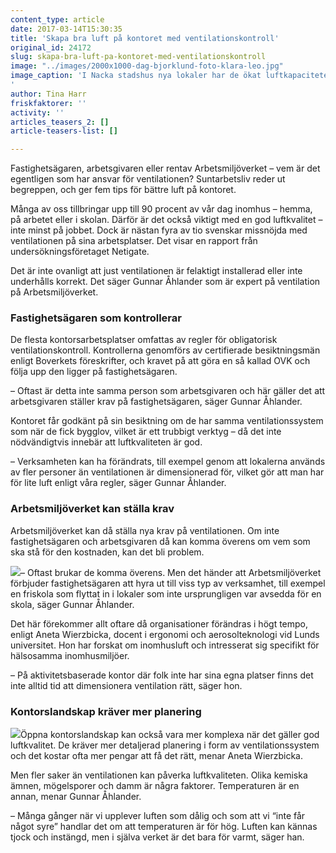 ```yaml
---
content_type: article
date: 2017-03-14T15:30:35
title: 'Skapa bra luft på kontoret med ventilationskontroll'
original_id: 24172
slug: skapa-bra-luft-pa-kontoret-med-ventilationskontroll
image: "../images/2000x1000-dag-bjorklund-foto-klara-leo.jpg"
image_caption: 'I Nacka stadshus nya lokaler har de ökat luftkapaciteten och tänkt över sin möblering. – Numera klagar ingen, säger Dag Björklund, trafik- och fastighetsdirektör som har varit med i planeringen.
'
author: Tina Harr
friskfaktorer: ''
activity: ''
articles_teasers_2: []
article-teasers-list: []

---
```


Fastighetsägaren, arbetsgivaren eller rentav Arbetsmiljöverket – vem är det egentligen som har ansvar för ventilationen? Suntarbetsliv reder ut begreppen, och ger fem tips för bättre luft på kontoret.

Många av oss tillbringar upp till 90 procent av vår dag inomhus – hemma, på arbetet eller i skolan. Därför är det också viktigt med en god luftkvalitet – inte minst på jobbet. Dock är nästan fyra av tio svenskar missnöjda med ventilationen på sina arbetsplatser. Det visar en rapport från undersökningsföretaget Netigate.

Det är inte ovanligt att just ventilationen är felaktigt installerad eller inte underhålls korrekt. Det säger Gunnar Åhlander som är expert på ventilation på Arbetsmiljöverket.

### Fastighetsägaren som kontrollerar

De flesta kontorsarbetsplatser omfattas av regler för obligatorisk ventilationskontroll. Kontrollerna genomförs av certifierade besiktningsmän enligt Boverkets föreskrifter, och kravet på att göra en så kallad OVK och följa upp den ligger på fastighetsägaren.

– Oftast är detta inte samma person som arbetsgivaren och här gäller det att arbetsgivaren ställer krav på fastighetsägaren, säger Gunnar Åhlander.

Kontoret får godkänt på sin besiktning om de har samma ventilationssystem som när de fick bygglov, vilket är ett trubbigt verktyg – då det inte nödvändigtvis innebär att luftkvaliteten är god.

– Verksamheten kan ha förändrats, till exempel genom att lokalerna används av fler personer än ventilationen är dimensionerad för, vilket gör att man har för lite luft enligt våra regler, säger Gunnar Åhlander.

### Arbetsmiljöverket kan ställa krav

Arbetsmiljöverket kan då ställa nya krav på ventilationen. Om inte fastighetsägaren och arbetsgivaren då kan komma överens om vem som ska stå för den kostnaden, kan det bli problem.

[![](https://www.suntarbetsliv.se/wp-content/uploads/2017/03/200x240-gunnar-ahlander.jpg)](https://www.suntarbetsliv.se/wp-content/uploads/2017/03/200x240-gunnar-ahlander.jpg)– Oftast brukar de komma överens. Men det händer att Arbetsmiljöverket förbjuder fastighetsägaren att hyra ut till viss typ av verksamhet, till exempel en friskola som flyttat in i lokaler som inte ursprungligen var avsedda för en skola, säger Gunnar Åhlander.

Det här förekommer allt oftare då organisationer förändras i högt tempo, enligt Aneta Wierzbicka, docent i ergonomi och aerosolteknologi vid Lunds universitet. Hon har forskat om inomhusluft och intresserat sig specifikt för hälsosamma inomhusmiljöer.

– På aktivitetsbaserade kontor där folk inte har sina egna platser finns det inte alltid tid att dimensionera ventilation rätt, säger hon.

### Kontorslandskap kräver mer planering

[![](https://www.suntarbetsliv.se/wp-content/uploads/2017/03/200x240-aneta-wierzbicka.jpg)](https://www.suntarbetsliv.se/wp-content/uploads/2017/03/200x240-aneta-wierzbicka.jpg)Öppna kontorslandskap kan också vara mer komplexa när det gäller god luftkvalitet. De kräver mer detaljerad planering i form av ventilationssystem och det kostar ofta mer pengar att få det rätt, menar Aneta Wierzbicka.

Men fler saker än ventilationen kan påverka luftkvaliteten. Olika kemiska ämnen, mögelsporer och damm är några faktorer. Temperaturen är en annan, menar Gunnar Åhlander.

– Många gånger när vi upplever luften som dålig och som att vi “inte får något syre” handlar det om att temperaturen är för hög. Luften kan kännas tjock och instängd, men i själva verket är det bara för varmt, säger han.

